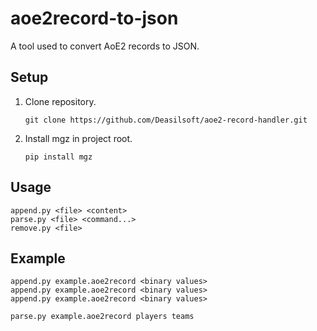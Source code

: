 # aoe2record-to-json

A tool used to convert AoE2 records to JSON.

## Setup

1. Clone repository.

       git clone https://github.com/Deasilsoft/aoe2-record-handler.git

2. Install mgz in project root.

       pip install mgz

## Usage

    append.py <file> <content>
    parse.py <file> <command...>
    remove.py <file>

## Example

    append.py example.aoe2record <binary values>
    append.py example.aoe2record <binary values>
    append.py example.aoe2record <binary values>

    parse.py example.aoe2record players teams
